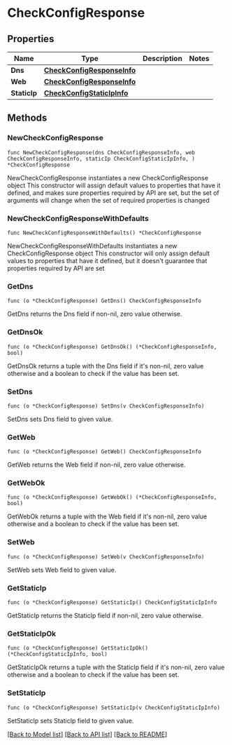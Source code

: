 # CheckConfigResponse

## Properties

Name | Type | Description | Notes
------------ | ------------- | ------------- | -------------
**Dns** | [**CheckConfigResponseInfo**](CheckConfigResponseInfo.md) |  | 
**Web** | [**CheckConfigResponseInfo**](CheckConfigResponseInfo.md) |  | 
**StaticIp** | [**CheckConfigStaticIpInfo**](CheckConfigStaticIpInfo.md) |  | 

## Methods

### NewCheckConfigResponse

`func NewCheckConfigResponse(dns CheckConfigResponseInfo, web CheckConfigResponseInfo, staticIp CheckConfigStaticIpInfo, ) *CheckConfigResponse`

NewCheckConfigResponse instantiates a new CheckConfigResponse object
This constructor will assign default values to properties that have it defined,
and makes sure properties required by API are set, but the set of arguments
will change when the set of required properties is changed

### NewCheckConfigResponseWithDefaults

`func NewCheckConfigResponseWithDefaults() *CheckConfigResponse`

NewCheckConfigResponseWithDefaults instantiates a new CheckConfigResponse object
This constructor will only assign default values to properties that have it defined,
but it doesn't guarantee that properties required by API are set

### GetDns

`func (o *CheckConfigResponse) GetDns() CheckConfigResponseInfo`

GetDns returns the Dns field if non-nil, zero value otherwise.

### GetDnsOk

`func (o *CheckConfigResponse) GetDnsOk() (*CheckConfigResponseInfo, bool)`

GetDnsOk returns a tuple with the Dns field if it's non-nil, zero value otherwise
and a boolean to check if the value has been set.

### SetDns

`func (o *CheckConfigResponse) SetDns(v CheckConfigResponseInfo)`

SetDns sets Dns field to given value.


### GetWeb

`func (o *CheckConfigResponse) GetWeb() CheckConfigResponseInfo`

GetWeb returns the Web field if non-nil, zero value otherwise.

### GetWebOk

`func (o *CheckConfigResponse) GetWebOk() (*CheckConfigResponseInfo, bool)`

GetWebOk returns a tuple with the Web field if it's non-nil, zero value otherwise
and a boolean to check if the value has been set.

### SetWeb

`func (o *CheckConfigResponse) SetWeb(v CheckConfigResponseInfo)`

SetWeb sets Web field to given value.


### GetStaticIp

`func (o *CheckConfigResponse) GetStaticIp() CheckConfigStaticIpInfo`

GetStaticIp returns the StaticIp field if non-nil, zero value otherwise.

### GetStaticIpOk

`func (o *CheckConfigResponse) GetStaticIpOk() (*CheckConfigStaticIpInfo, bool)`

GetStaticIpOk returns a tuple with the StaticIp field if it's non-nil, zero value otherwise
and a boolean to check if the value has been set.

### SetStaticIp

`func (o *CheckConfigResponse) SetStaticIp(v CheckConfigStaticIpInfo)`

SetStaticIp sets StaticIp field to given value.



[[Back to Model list]](../README.md#documentation-for-models) [[Back to API list]](../README.md#documentation-for-api-endpoints) [[Back to README]](../README.md)



